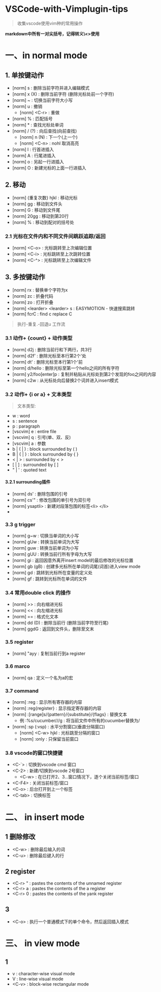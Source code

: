 # VSCode-with-Vimplugin-tips
> 收集vscode使用vim种的常用操作

**markdown中所有一对尖括号，记得转义\\<>使用**


# 一、in normal mode
## 1. 单按键动作
- [norm] s : 删除当前字符并进入编辑模式
- [norm] x (X) : 删除当前字符 (删除光标处前一个字符)
- [norm] ~ : 切换当前字符大小写
- [norm] u : 撤销
    - [norm] \<C-r> : 重做
- [norm] % : 匹配括号
- [norm] * : 查找光标处单词
- [norm] / (?) : 向后查找(向前查找)
    - [norm] n (N) : 下一个(上一个)
    - [norm] \<C-n> : nohl 取消高亮
- [norm] I : 行首进插入
- [norm] A : 行尾进插入
- [norm] o : 另起一行进插入
- [norm] O : 新建光标的上面一行进插入

## 2. 移动
- [norm] {重复次数} hjkl : 移动光标
- [norm] gg : 移动到文件头
- [norm] G : 移动到文件尾
- [norm] 20gg : 移动到第20行
- [norm] % : 移动到配对的括号处

### 2.1 光标在文件内和不同文件间跳跃追踪/返回
- [norm] \<C-o> : 光标跳转至上次编辑位置
- [norm] \<C-i> : 光标跳转至上次跳转位置
- [norm] \<C-^> : 光标跳转至上次编辑文件

## 3. 多按键动作
- [norm] rx : 替换单个字符为x
- [norm] zc : 折叠代码
- [norm] zo : 打开折叠
- [norm] \<learder> \<learder> s : EASYMOTION - 快速搜索跳转
- [norm] fcrC : find c replace C

> 执行-重复.-回退u 工作流

### 3.1 动作+ {count} + 动作类型
- [norm] d2j : 删除当前行和下两行，共3行
- [norm] d2f' : 删除光标至本行第2个'处
- [norm] dt' : 删除光标至本行第1个'前
- [norm] d/hello : 删除光标至第一个hello之间的所有字符
- [norm] y2/foo[enter]p : 复制并粘贴从光标处到第2个发现的foo之间的内容
- [norm] c2w : 从光标处向后替换2个词并进入insert模式

### 3.2 动作+ {i or a} + 文本类型
> 文本类型:
- w : word
- s : sentence
- p : paragraph
- [vscvim] e : entire file
- [vscvim] q : 引号(单、双、反)
- [vscvim] a : 参数
- b | ( | ) : block surrounded by ( )
- B | { | } : block surrounded by { }
- \< | > : surrounded by \< >
- [ | ] : surrounded by [ ]
- " | ' : quoted text

#### 3.2.1 surrounding插件
- [norm] ds' : 删除包围的引号
- [norm] cs'" : 修改包围的单引号为双引号
- [norm] ysaptli> : 新建对段落包围的标签\<li> \</li>
- 

### 3.3 g trigger
- [norm] g~w : 切换当单词的大小写
- [norm] gUw : 转换当前单词为大写
- [norm] guw : 转换当前单词为小写
- [norm] gUU : 转换当前行所有字母为大写
- [norm] gi : 返回因意外离开insert model的最后修改的光标位置
- [norm] gb (gB) : 创建多光标所在单词的词尾(词首)进入view mode
- [norm] gd : 跳转到光标所在变量的定义处
- [norm] gf : 跳转到光标所在单词的文件


### 3.4 常用double click 的操作
- [norm] >> : 向右缩进光标
- [norm] \<\< : 向左缩进光标
- [norm] == : 格式化文本
- [norm] dd (D) : 删除当前行 (删除当前字符至行尾)
- [norm] ggdG : 返回到文件头，删除至文末

### 3.5 register
- [norm] "ayy : 复制当前行到a register

### 3.6 marco
- [norm] qa : 定义一个名为a的宏

### 3.7 command 
- [norm] :reg : 显示所有寄存器的内容
- [norm] :reg{register} : 显示指定寄存器的内容
- [norm] :[range]s/{pattern}/{substitute}/{flags} : 替换文本
    - 例 :%s/cucumber/\//g : 将当前文件中所有的cucumber替换为/
- [norm] :sp (:vsp) : 水平分割窗口(垂直分隔窗口)
    - [norm] \<C-w> hjkl : 光标跳至分隔的窗口
    - [norm] :only : 只保留当前窗口

### 3.8 vscode的窗口快捷键
- \<C-`> : 切换到vscode cmd 窗口
- \<C-2> : 新建/切换到vscode 2号窗口
    - \<C-w> : 在已打开2、3...窗口情况下，逐个关闭当前标签/窗口
- \<C-F4> : 关闭当前标签/窗口
- \<C-o> : 后台打开到上一个标签
- \<C-tab> : 切换标签

# 二、 in insert mode

## 1 删除修改
- \<C-w> : 删除最后输入的词
- \<C-u> : 删除最后键入的行

## 2 register
- \<C-r> " : pastes the contents of the unnamed register
- \<C-r> a : pastes the contents of the a register
- \<C-r> 0 : pastes the contents of the yank register

## 3 
- \<C-o> : 执行一个普通模式下的单个命令，然后返回插入模式

# 三、 in view mode

## 1 
- v : character-wise visual mode
- V : line-wise visual mode
- \<C-v> : block-wise rectangular mode
